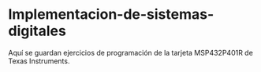 # Implementacion-de-sistemas-digitales
Aquí se guardan ejercicios de programación de la tarjeta MSP432P401R de Texas Instruments.
